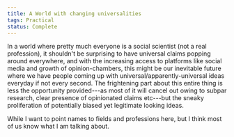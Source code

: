 ```yaml
---
title: A World with changing universalities
tags: Practical
status: Complete
---
```


In a world where pretty much everyone is a social scientist (not a real profession), it shouldn't be surprising to have universal claims popping around everywhere, and with the increasing access to platforms like social media and growth of opinion-chambers, this might be our inevitable future where we have people coming up with universal/apparently-universal ideas everyday if not every second. The frightening part about this entire thing is less the opportunity provided---as most of it will cancel out owing to subpar research, clear presence of opinionated claims etc---but the sneaky proliferation of potentially biased yet legitimate looking ideas.

While I want to point names to fields and professions here, but I think most of us know what I am talking about. 